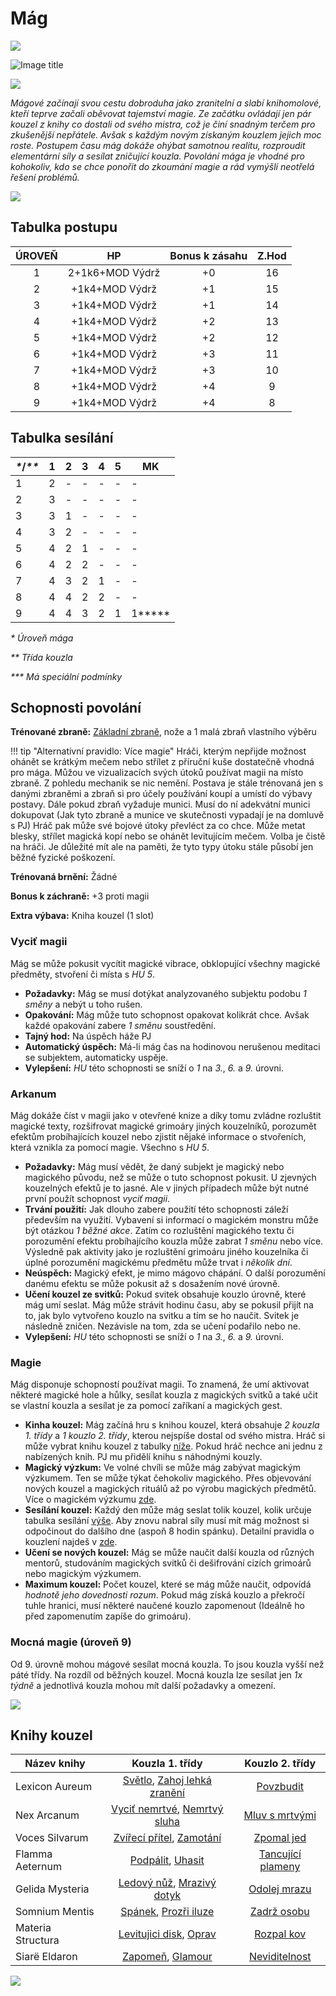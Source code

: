 # Mág

<img src="/assets/sep_line.png"/>

![Image title](/assets/OW/classes/Mage.png)

<img src="/assets/sep_line.png"/>

*Mágové začínají svou cestu dobroduha jako zranitelní a slabí knihomolové, kteří teprve začali oběvovat tajemství magie. Ze začátku ovládají jen pár kouzel z knihy co dostali od svého mistra, což je činí snadným terčem pro zkušenější nepřátele. Avšak s každým novým získaným kouzlem jejich moc roste. Postupem času mág dokáže ohýbat samotnou realitu, rozproudit elementární síly a sesílat zničující kouzla. Povolání mága je vhodné pro kohokoliv, kdo se chce ponořit do zkoumání magie a rád vymýšlí neotřelá řešení problémů.*

<img src="/assets/sep_line.png"/>

## Tabulka postupu

| ÚROVEŇ |       HP        | Bonus k zásahu | Z.Hod |
| :----: | :-------------: | :------------: | :---: |
|   1    | 2+1k6+MOD Výdrž |       +0       |  16   |
|   2    | +1k4+MOD Výdrž  |       +1       |  15   |
|   3    | +1k4+MOD Výdrž  |       +1       |  14   |
|   4    | +1k4+MOD Výdrž  |       +2       |  13   |
|   5    | +1k4+MOD Výdrž  |       +2       |  12   |
|   6    | +1k4+MOD Výdrž  |       +3       |  11   |
|   7    | +1k4+MOD Výdrž  |       +3       |  10   |
|   8    | +1k4+MOD Výdrž  |       +4       |   9   |
|   9    | +1k4+MOD Výdrž  |       +4       |   8   |

## Tabulka sesílání

| *\**/*\*\** | 1    | 2    | 3    | 4    | 5    | MK        |
| :---------- | ---- | ---- | ---- | ---- | ---- | --------- |
| 1           | 2    | -    | -    | -    | -    | -         |
| 2           | 3    | -    | -    | -    | -    | -         |
| 3           | 3    | 1    | -    | -    | -    | -         |
| 4           | 3    | 2    | -    | -    | -    | -         |
| 5           | 4    | 2    | 1    | -    | -    | -         |
| 6           | 4    | 2    | 2    | -    | -    | -         |
| 7           | 4    | 3    | 2    | 1    | -    | -         |
| 8           | 4    | 4    | 2    | 2    | -    | -         |
| 9           | 4    | 4    | 3    | 2    | 1    | 1*\*\*\** |

*\* Úroveň mága*

*\*\* Třída kouzla*

*\*\*\* Má speciální podmínky*

## Schopnosti povolání

**Trénované zbraně:** [Základní zbraně](/Gear/#zakladni-zbrane), nože a 1 malá zbraň vlastního výběru

!!! tip "Alternativní pravidlo: Více magie"
    Hráči, kterým nepřijde možnost ohánět se krátkým mečem nebo střílet z příruční kuše dostatečně vhodná pro mága. Můžou ve vizualizacích svých útoků používat magii na místo zbraně. Z pohledu mechanik se nic nemění. Postava je stále trénovaná jen s danými zbraněmi a zbraň si pro účely používání koupí a umístí do výbavy postavy. Dále pokud zbraň vyžaduje munici. Musí do ní adekvátní munici dokupovat (Jak tyto zbraně a munice ve skutečnosti vypadají je na domluvě s PJ) Hráč pak může své bojové útoky převléct za co chce. Může metat blesky, střílet magická kopí nebo se ohánět levitujícím mečem. Volba je čistě na hráči. Je důležité mít ale na paměti, že tyto typy útoku stále působí jen běžné fyzické poškození.

**Trénovaná brnění:** Žádné

**Bonus k záchraně:** +3 proti magii

**Extra výbava:** Kniha kouzel (1 slot)

### Vyciť magii

Mág se může pokusit vycítit magické vibrace, obklopující všechny magické předměty, stvoření či místa s *HU 5*.

- **Požadavky:** Mág se musí dotýkat analyzovaného subjektu podobu *1 směny* a nebýt u toho rušen.
- **Opakování:** Mág může tuto schopnost opakovat kolikrát chce. Avšak každé opakování zabere *1 směnu* soustředění.
- **Tajný hod:** Na úspěch háže PJ
- **Automatický úspěch:** Má-li mág čas na hodinovou nerušenou meditaci se subjektem, automaticky uspěje.
- **Vylepšení:** *HU* této schopnosti se sníží o *1* na *3.*, *6.* a *9.* úrovni.

### Arkanum

Mág dokáže číst v magii jako v otevřené knize a díky tomu zvládne rozluštit magické texty, rozšifrovat magické grimoáry jiných kouzelníků, porozumět efektům probíhajících kouzel nebo zjistit nějaké informace o stvořeních, která vznikla za pomocí magie. Všechno s *HU 5*.

- **Požadavky:** Mág musí vědět, že daný subjekt je magický nebo magického původu, než se může o tuto schopnost pokusit. U zjevných kouzelných efektů je to jasné. Ale v jiných případech může být nutné první použít schopnost *vyciť magii*.
- **Trvání použití:** Jak dlouho zabere použití této schopnosti záleží především na využití. Vybavení si informací o magickém monstru může být otázkou *1 běžné akce*. Zatím co rozluštění magického textu či porozumění efektu probíhajícího kouzla může zabrat *1 směnu* nebo více. Výsledně pak aktivity jako je rozluštění grimoáru jiného kouzelníka či úplné porozumění magickému předmětu může trvat i *několik dní*.
- **Neúspěch:** Magický efekt, je mimo mágovo chápání. O další porozumění danému efektu se může pokusit až s dosažením nové úrovně.
- **Učení kouzel ze svitků:** Pokud svitek obsahuje kouzlo úrovně, které mág umí seslat. Mág může strávit hodinu času, aby se pokusil přijít na to, jak bylo vytvořeno kouzlo na svitku a tím se ho naučit. Svitek je následně zničen. Nezávisle na tom, zda se učení podařilo nebo ne. 
- **Vylepšení:** *HU* této schopnosti se sníží o *1* na *3.*, *6.* a *9.* úrovni.

### Magie

Mág disponuje schopností používat magii. To znamená, že umí aktivovat některé magické hole a hůlky, sesílat kouzla z magických svitků a také učit se vlastní kouzla a sesílat je za pomocí zaříkaní a magických gest.

- **Kinha kouzel:** Mág začíná hru s knihou kouzel, která obsahuje *2 kouzla 1. třídy* a *1 kouzlo 2. třídy*, kterou nejspíše dostal od svého mistra. Hráč si může vybrat knihu kouzel z tabulky [níže](/Zasazení%20%28Žánry%29/Starý%20svět%20%28Fantasy%29/Povolání/Mág/#knihy-kouzel). Pokud hráč nechce ani jednu z nabízených knih. PJ mu přidělí knihu s náhodnými kouzly.
- **Magický výzkum:** Ve volné chvíli se může mág zabývat magickým výzkumem. Ten se může týkat čehokoliv magického. Přes objevování nových kouzel a magických rituálů až po výrobu magických předmětů. Více o magickém výzkumu [zde](/Pravidla%20a%20procedury/Downtime/#magicky-vyzkum).
- **Sesílání kouzel:** Každý den může mág seslat tolik kouzel, kolik určuje tabulka sesílání [výše](/Zasazení%20%28Žánry%29/Starý%20svět%20%28Fantasy%29/Povolání/Mág/#tabulka-sesilani). Aby znovu nabral síly musí mít mág možnost si odpočinout do dalšího dne (aspoň 8 hodin spánku). Detailní pravidla o kouzlení najdeš v [zde](/Zasazení%20%28Žánry%29/Starý%20svět%20%28Fantasy%29/magic/).
- **Učení se nových kouzel:** Mág se může naučit další kouzla od různých mentorů, studováním magických svitků či dešifrování cizích grimoárů nebo magickým výzkumem.
- **Maximum kouzel:** Počet kouzel, které se mág může naučit, odpovídá *hodnotě jeho dovednosti rozum*. Pokud mág získá kouzlo a překročí tuhle hranici, musí některé naučené kouzlo zapomenout (Ideálně ho před zapomenutím zapíše do grimoáru).

### Mocná magie (úroveň 9)

Od 9. úrovně mohou mágové sesílat mocná kouzla. To jsou kouzla vyšší než páté třídy. Na rozdíl od běžných kouzel. Mocná kouzla lze sesílat jen *1x týdně* a jednotlivá kouzla mohou mít další požadavky a omezení.

<img src="/assets/sep_line.png"/>

## Knihy kouzel

| Název knihy       |                       Kouzla 1. třídy                        |                       Kouzlo 2. třídy                        |
| ----------------- | :----------------------------------------------------------: | :----------------------------------------------------------: |
| Lexicon Aureum    | [Světlo](/Zasazení%20%28Žánry%29/Starý%20svět%20%28Fantasy%29/magic/#svetlo-tma), [Zahoj lehká zranění](/Zasazení%20%28Žánry%29/Starý%20svět%20%28Fantasy%29/magic/#zahoj-lehka-zraneni-zpusob-lehka-zraneni) | [Povzbudit](/Zasazení%20%28Žánry%29/Starý%20svět%20%28Fantasy%29/magic/#povzbudit-unavit) |
| Nex Arcanum       | [Vyciť nemrtvé](/Zasazen%C3%AD%20%28%C5%BD%C3%A1nry%29/Star%C3%BD%20sv%C4%9Bt%20%28Fantasy%29/magic/#vycit-nemrtve), [Nemrtvý sluha](/Zasazen%C3%AD%20%28%C5%BD%C3%A1nry%29/Star%C3%BD%20sv%C4%9Bt%20%28Fantasy%29/magic/#nemrtvy-sluha) | [Mluv s mrtvými](/Zasazen%C3%AD%20%28%C5%BD%C3%A1nry%29/Star%C3%BD%20sv%C4%9Bt%20%28Fantasy%29/magic/#mluv-s-mrtvymi) |
| Voces Silvarum    | [Zvířecí přítel](/Zasazen%C3%AD%20%28%C5%BD%C3%A1nry%29/Star%C3%BD%20sv%C4%9Bt%20%28Fantasy%29/magic/#zvireci-pritel), [Zamotání](/Zasazen%C3%AD%20%28%C5%BD%C3%A1nry%29/Star%C3%BD%20sv%C4%9Bt%20%28Fantasy%29/magic/#zamotani) | [Zpomal jed](/Zasazení%20%28Žánry%29/Starý%20svět%20%28Fantasy%29/magic/#zpomal-jed) |
| Flamma Aeternum   | [Podpálit](/Zasazení%20%28Žánry%29/Starý%20svět%20%28Fantasy%29/magic/#podpalit-uhasit), [Uhasit](/Zasazení%20%28Žánry%29/Starý%20svět%20%28Fantasy%29/magic/#podpalit-uhasit) | [Tancující plameny](/Zasazení%20%28Žánry%29/Starý%20svět%20%28Fantasy%29/magic/#tancujici-plameny) |
| Gelida Mysteria   | [Ledový nůž](/Zasazení%20%28Žánry%29/Starý%20svět%20%28Fantasy%29/magic/#ledovy-nuz), [Mrazivý dotyk](/Zasazení%20%28Žánry%29/Starý%20svět%20%28Fantasy%29/magic/#mrazivy-dotyk) | [Odolej mrazu](/Zasazení%20%28Žánry%29/Starý%20svět%20%28Fantasy%29/magic/#odolej-ohni-odolej-mrazu) |
| Somnium Mentis    | [Spánek](/Zasazení%20%28Žánry%29/Starý%20svět%20%28Fantasy%29/magic/#spanek), [Prozři iluze](/Zasazení%20%28Žánry%29/Starý%20svět%20%28Fantasy%29/magic/#prozri-iluze) | [Zadrž osobu](/Zasazení%20%28Žánry%29/Starý%20svět%20%28Fantasy%29/magic/#zadrz-osobu) |
| Materia Structura | [Levitujici disk](/Zasazení%20%28Žánry%29/Starý%20svět%20%28Fantasy%29/magic/#levitujici-disk), [Oprav](/Zasazení%20%28Žánry%29/Starý%20svět%20%28Fantasy%29/magic/#oprav) | [Rozpal kov](/Zasazení%20%28Žánry%29/Starý%20svět%20%28Fantasy%29/magic/#rozpal-kov) |
| Siarë Eldaron     | [Zapomeň](/Zasazení%20%28Žánry%29/Starý%20svět%20%28Fantasy%29/magic/#zapomen), [Glamour](/Zasazení%20%28Žánry%29/Starý%20svět%20%28Fantasy%29/magic/#glamour) | [Neviditelnost](/Zasazení%20%28Žánry%29/Starý%20svět%20%28Fantasy%29/magic/#neviditelnost) |

<img src="/assets/sep_line.png"/>
